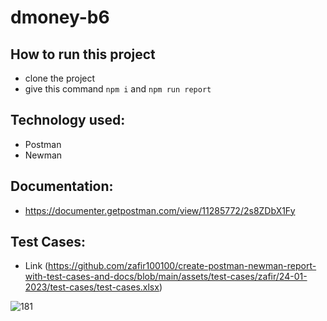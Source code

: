 # dmoney-b6

## How to run this project
- clone the project
- give this command ``` npm i ``` and ``` npm run report ```

## Technology used:
- Postman
- Newman

## Documentation:
  - https://documenter.getpostman.com/view/11285772/2s8ZDbX1Fy
## Test Cases:
  - Link (https://github.com/zafir100100/create-postman-newman-report-with-test-cases-and-docs/blob/main/assets/test-cases/zafir/24-01-2023/test-cases/test-cases.xlsx)

![181](https://github.com/zafir100100/create-postman-newman-report-with-test-cases-and-docs/blob/main/assets/newman-report/zafir/24-01-2023/newman-report.png)


